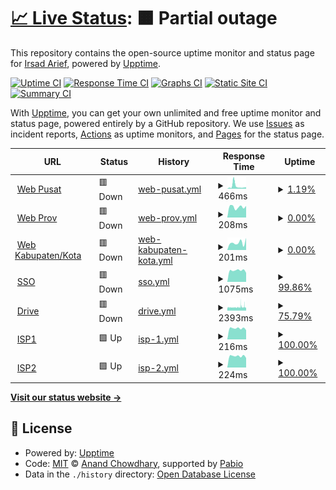 # [📈 Live Status](https://irsadarief.github.io/uptime): <!--live status--> **🟧 Partial outage**

This repository contains the open-source uptime monitor and status page for [Irsad Arief](https://irsadarief.github.io/uptime), powered by [Upptime](https://github.com/upptime/upptime).

[![Uptime CI](https://github.com/irsadarief/uptime/workflows/Uptime%20CI/badge.svg)](https://github.com/irsadarief/uptime/actions?query=workflow%3A%22Uptime+CI%22)
[![Response Time CI](https://github.com/irsadarief/uptime/workflows/Response%20Time%20CI/badge.svg)](https://github.com/irsadarief/uptime/actions?query=workflow%3A%22Response+Time+CI%22)
[![Graphs CI](https://github.com/irsadarief/uptime/workflows/Graphs%20CI/badge.svg)](https://github.com/irsadarief/uptime/actions?query=workflow%3A%22Graphs+CI%22)
[![Static Site CI](https://github.com/irsadarief/uptime/workflows/Static%20Site%20CI/badge.svg)](https://github.com/irsadarief/uptime/actions?query=workflow%3A%22Static+Site+CI%22)
[![Summary CI](https://github.com/irsadarief/uptime/workflows/Summary%20CI/badge.svg)](https://github.com/irsadarief/uptime/actions?query=workflow%3A%22Summary+CI%22)

With [Upptime](https://upptime.js.org), you can get your own unlimited and free uptime monitor and status page, powered entirely by a GitHub repository. We use [Issues](https://github.com/irsadarief/uptime/issues) as incident reports, [Actions](https://github.com/irsadarief/uptime/actions) as uptime monitors, and [Pages](https://irsadarief.github.io/uptime) for the status page.

<!--start: status pages-->
<!-- This summary is generated by Upptime (https://github.com/upptime/upptime) -->
<!-- Do not edit this manually, your changes will be overwritten -->
<!-- prettier-ignore -->
| URL | Status | History | Response Time | Uptime |
| --- | ------ | ------- | ------------- | ------ |
| <img alt="" src="https://icons.duckduckgo.com/ip3/www.bps.go.id.ico" height="13"> [Web Pusat](https://www.bps.go.id) | 🟥 Down | [web-pusat.yml](https://github.com/irsadarief/uptime/commits/HEAD/history/web-pusat.yml) | <details><summary><img alt="Response time graph" src="./graphs/web-pusat/response-time-week.png" height="20"> 466ms</summary><br><a href="https://irsadarief.github.io/uptime/history/web-pusat"><img alt="Response time 3015" src="https://img.shields.io/endpoint?url=https%3A%2F%2Fraw.githubusercontent.com%2Firsadarief%2Fuptime%2FHEAD%2Fapi%2Fweb-pusat%2Fresponse-time.json"></a><br><a href="https://irsadarief.github.io/uptime/history/web-pusat"><img alt="24-hour response time 286" src="https://img.shields.io/endpoint?url=https%3A%2F%2Fraw.githubusercontent.com%2Firsadarief%2Fuptime%2FHEAD%2Fapi%2Fweb-pusat%2Fresponse-time-day.json"></a><br><a href="https://irsadarief.github.io/uptime/history/web-pusat"><img alt="7-day response time 466" src="https://img.shields.io/endpoint?url=https%3A%2F%2Fraw.githubusercontent.com%2Firsadarief%2Fuptime%2FHEAD%2Fapi%2Fweb-pusat%2Fresponse-time-week.json"></a><br><a href="https://irsadarief.github.io/uptime/history/web-pusat"><img alt="30-day response time 1082" src="https://img.shields.io/endpoint?url=https%3A%2F%2Fraw.githubusercontent.com%2Firsadarief%2Fuptime%2FHEAD%2Fapi%2Fweb-pusat%2Fresponse-time-month.json"></a><br><a href="https://irsadarief.github.io/uptime/history/web-pusat"><img alt="1-year response time 2867" src="https://img.shields.io/endpoint?url=https%3A%2F%2Fraw.githubusercontent.com%2Firsadarief%2Fuptime%2FHEAD%2Fapi%2Fweb-pusat%2Fresponse-time-year.json"></a></details> | <details><summary><a href="https://irsadarief.github.io/uptime/history/web-pusat">1.19%</a></summary><a href="https://irsadarief.github.io/uptime/history/web-pusat"><img alt="All-time uptime 95.50%" src="https://img.shields.io/endpoint?url=https%3A%2F%2Fraw.githubusercontent.com%2Firsadarief%2Fuptime%2FHEAD%2Fapi%2Fweb-pusat%2Fuptime.json"></a><br><a href="https://irsadarief.github.io/uptime/history/web-pusat"><img alt="24-hour uptime 0.00%" src="https://img.shields.io/endpoint?url=https%3A%2F%2Fraw.githubusercontent.com%2Firsadarief%2Fuptime%2FHEAD%2Fapi%2Fweb-pusat%2Fuptime-day.json"></a><br><a href="https://irsadarief.github.io/uptime/history/web-pusat"><img alt="7-day uptime 1.19%" src="https://img.shields.io/endpoint?url=https%3A%2F%2Fraw.githubusercontent.com%2Firsadarief%2Fuptime%2FHEAD%2Fapi%2Fweb-pusat%2Fuptime-week.json"></a><br><a href="https://irsadarief.github.io/uptime/history/web-pusat"><img alt="30-day uptime 44.08%" src="https://img.shields.io/endpoint?url=https%3A%2F%2Fraw.githubusercontent.com%2Firsadarief%2Fuptime%2FHEAD%2Fapi%2Fweb-pusat%2Fuptime-month.json"></a><br><a href="https://irsadarief.github.io/uptime/history/web-pusat"><img alt="1-year uptime 95.03%" src="https://img.shields.io/endpoint?url=https%3A%2F%2Fraw.githubusercontent.com%2Firsadarief%2Fuptime%2FHEAD%2Fapi%2Fweb-pusat%2Fuptime-year.json"></a></details>
| <img alt="" src="https://icons.duckduckgo.com/ip3/jatim.bps.go.id.ico" height="13"> [Web Prov](https://jatim.bps.go.id) | 🟥 Down | [web-prov.yml](https://github.com/irsadarief/uptime/commits/HEAD/history/web-prov.yml) | <details><summary><img alt="Response time graph" src="./graphs/web-prov/response-time-week.png" height="20"> 208ms</summary><br><a href="https://irsadarief.github.io/uptime/history/web-prov"><img alt="Response time 4451" src="https://img.shields.io/endpoint?url=https%3A%2F%2Fraw.githubusercontent.com%2Firsadarief%2Fuptime%2FHEAD%2Fapi%2Fweb-prov%2Fresponse-time.json"></a><br><a href="https://irsadarief.github.io/uptime/history/web-prov"><img alt="24-hour response time 228" src="https://img.shields.io/endpoint?url=https%3A%2F%2Fraw.githubusercontent.com%2Firsadarief%2Fuptime%2FHEAD%2Fapi%2Fweb-prov%2Fresponse-time-day.json"></a><br><a href="https://irsadarief.github.io/uptime/history/web-prov"><img alt="7-day response time 208" src="https://img.shields.io/endpoint?url=https%3A%2F%2Fraw.githubusercontent.com%2Firsadarief%2Fuptime%2FHEAD%2Fapi%2Fweb-prov%2Fresponse-time-week.json"></a><br><a href="https://irsadarief.github.io/uptime/history/web-prov"><img alt="30-day response time 3542" src="https://img.shields.io/endpoint?url=https%3A%2F%2Fraw.githubusercontent.com%2Firsadarief%2Fuptime%2FHEAD%2Fapi%2Fweb-prov%2Fresponse-time-month.json"></a><br><a href="https://irsadarief.github.io/uptime/history/web-prov"><img alt="1-year response time 4639" src="https://img.shields.io/endpoint?url=https%3A%2F%2Fraw.githubusercontent.com%2Firsadarief%2Fuptime%2FHEAD%2Fapi%2Fweb-prov%2Fresponse-time-year.json"></a></details> | <details><summary><a href="https://irsadarief.github.io/uptime/history/web-prov">0.00%</a></summary><a href="https://irsadarief.github.io/uptime/history/web-prov"><img alt="All-time uptime 95.39%" src="https://img.shields.io/endpoint?url=https%3A%2F%2Fraw.githubusercontent.com%2Firsadarief%2Fuptime%2FHEAD%2Fapi%2Fweb-prov%2Fuptime.json"></a><br><a href="https://irsadarief.github.io/uptime/history/web-prov"><img alt="24-hour uptime 0.00%" src="https://img.shields.io/endpoint?url=https%3A%2F%2Fraw.githubusercontent.com%2Firsadarief%2Fuptime%2FHEAD%2Fapi%2Fweb-prov%2Fuptime-day.json"></a><br><a href="https://irsadarief.github.io/uptime/history/web-prov"><img alt="7-day uptime 0.00%" src="https://img.shields.io/endpoint?url=https%3A%2F%2Fraw.githubusercontent.com%2Firsadarief%2Fuptime%2FHEAD%2Fapi%2Fweb-prov%2Fuptime-week.json"></a><br><a href="https://irsadarief.github.io/uptime/history/web-prov"><img alt="30-day uptime 40.43%" src="https://img.shields.io/endpoint?url=https%3A%2F%2Fraw.githubusercontent.com%2Firsadarief%2Fuptime%2FHEAD%2Fapi%2Fweb-prov%2Fuptime-month.json"></a><br><a href="https://irsadarief.github.io/uptime/history/web-prov"><img alt="1-year uptime 94.33%" src="https://img.shields.io/endpoint?url=https%3A%2F%2Fraw.githubusercontent.com%2Firsadarief%2Fuptime%2FHEAD%2Fapi%2Fweb-prov%2Fuptime-year.json"></a></details>
| <img alt="" src="https://icons.duckduckgo.com/ip3/jemberkab.bps.go.id.ico" height="13"> [Web Kabupaten/Kota](https://jemberkab.bps.go.id) | 🟥 Down | [web-kabupaten-kota.yml](https://github.com/irsadarief/uptime/commits/HEAD/history/web-kabupaten-kota.yml) | <details><summary><img alt="Response time graph" src="./graphs/web-kabupaten-kota/response-time-week.png" height="20"> 201ms</summary><br><a href="https://irsadarief.github.io/uptime/history/web-kabupaten-kota"><img alt="Response time 4062" src="https://img.shields.io/endpoint?url=https%3A%2F%2Fraw.githubusercontent.com%2Firsadarief%2Fuptime%2FHEAD%2Fapi%2Fweb-kabupaten-kota%2Fresponse-time.json"></a><br><a href="https://irsadarief.github.io/uptime/history/web-kabupaten-kota"><img alt="24-hour response time 333" src="https://img.shields.io/endpoint?url=https%3A%2F%2Fraw.githubusercontent.com%2Firsadarief%2Fuptime%2FHEAD%2Fapi%2Fweb-kabupaten-kota%2Fresponse-time-day.json"></a><br><a href="https://irsadarief.github.io/uptime/history/web-kabupaten-kota"><img alt="7-day response time 201" src="https://img.shields.io/endpoint?url=https%3A%2F%2Fraw.githubusercontent.com%2Firsadarief%2Fuptime%2FHEAD%2Fapi%2Fweb-kabupaten-kota%2Fresponse-time-week.json"></a><br><a href="https://irsadarief.github.io/uptime/history/web-kabupaten-kota"><img alt="30-day response time 3758" src="https://img.shields.io/endpoint?url=https%3A%2F%2Fraw.githubusercontent.com%2Firsadarief%2Fuptime%2FHEAD%2Fapi%2Fweb-kabupaten-kota%2Fresponse-time-month.json"></a><br><a href="https://irsadarief.github.io/uptime/history/web-kabupaten-kota"><img alt="1-year response time 4148" src="https://img.shields.io/endpoint?url=https%3A%2F%2Fraw.githubusercontent.com%2Firsadarief%2Fuptime%2FHEAD%2Fapi%2Fweb-kabupaten-kota%2Fresponse-time-year.json"></a></details> | <details><summary><a href="https://irsadarief.github.io/uptime/history/web-kabupaten-kota">0.00%</a></summary><a href="https://irsadarief.github.io/uptime/history/web-kabupaten-kota"><img alt="All-time uptime 95.36%" src="https://img.shields.io/endpoint?url=https%3A%2F%2Fraw.githubusercontent.com%2Firsadarief%2Fuptime%2FHEAD%2Fapi%2Fweb-kabupaten-kota%2Fuptime.json"></a><br><a href="https://irsadarief.github.io/uptime/history/web-kabupaten-kota"><img alt="24-hour uptime 0.00%" src="https://img.shields.io/endpoint?url=https%3A%2F%2Fraw.githubusercontent.com%2Firsadarief%2Fuptime%2FHEAD%2Fapi%2Fweb-kabupaten-kota%2Fuptime-day.json"></a><br><a href="https://irsadarief.github.io/uptime/history/web-kabupaten-kota"><img alt="7-day uptime 0.00%" src="https://img.shields.io/endpoint?url=https%3A%2F%2Fraw.githubusercontent.com%2Firsadarief%2Fuptime%2FHEAD%2Fapi%2Fweb-kabupaten-kota%2Fuptime-week.json"></a><br><a href="https://irsadarief.github.io/uptime/history/web-kabupaten-kota"><img alt="30-day uptime 41.63%" src="https://img.shields.io/endpoint?url=https%3A%2F%2Fraw.githubusercontent.com%2Firsadarief%2Fuptime%2FHEAD%2Fapi%2Fweb-kabupaten-kota%2Fuptime-month.json"></a><br><a href="https://irsadarief.github.io/uptime/history/web-kabupaten-kota"><img alt="1-year uptime 94.30%" src="https://img.shields.io/endpoint?url=https%3A%2F%2Fraw.githubusercontent.com%2Firsadarief%2Fuptime%2FHEAD%2Fapi%2Fweb-kabupaten-kota%2Fuptime-year.json"></a></details>
| <img alt="" src="https://icons.duckduckgo.com/ip3/sso.bps.go.id.ico" height="13"> [SSO](https://sso.bps.go.id) | 🟥 Down | [sso.yml](https://github.com/irsadarief/uptime/commits/HEAD/history/sso.yml) | <details><summary><img alt="Response time graph" src="./graphs/sso/response-time-week.png" height="20"> 1075ms</summary><br><a href="https://irsadarief.github.io/uptime/history/sso"><img alt="Response time 1290" src="https://img.shields.io/endpoint?url=https%3A%2F%2Fraw.githubusercontent.com%2Firsadarief%2Fuptime%2FHEAD%2Fapi%2Fsso%2Fresponse-time.json"></a><br><a href="https://irsadarief.github.io/uptime/history/sso"><img alt="24-hour response time 853" src="https://img.shields.io/endpoint?url=https%3A%2F%2Fraw.githubusercontent.com%2Firsadarief%2Fuptime%2FHEAD%2Fapi%2Fsso%2Fresponse-time-day.json"></a><br><a href="https://irsadarief.github.io/uptime/history/sso"><img alt="7-day response time 1075" src="https://img.shields.io/endpoint?url=https%3A%2F%2Fraw.githubusercontent.com%2Firsadarief%2Fuptime%2FHEAD%2Fapi%2Fsso%2Fresponse-time-week.json"></a><br><a href="https://irsadarief.github.io/uptime/history/sso"><img alt="30-day response time 1159" src="https://img.shields.io/endpoint?url=https%3A%2F%2Fraw.githubusercontent.com%2Firsadarief%2Fuptime%2FHEAD%2Fapi%2Fsso%2Fresponse-time-month.json"></a><br><a href="https://irsadarief.github.io/uptime/history/sso"><img alt="1-year response time 1240" src="https://img.shields.io/endpoint?url=https%3A%2F%2Fraw.githubusercontent.com%2Firsadarief%2Fuptime%2FHEAD%2Fapi%2Fsso%2Fresponse-time-year.json"></a></details> | <details><summary><a href="https://irsadarief.github.io/uptime/history/sso">99.86%</a></summary><a href="https://irsadarief.github.io/uptime/history/sso"><img alt="All-time uptime 99.77%" src="https://img.shields.io/endpoint?url=https%3A%2F%2Fraw.githubusercontent.com%2Firsadarief%2Fuptime%2FHEAD%2Fapi%2Fsso%2Fuptime.json"></a><br><a href="https://irsadarief.github.io/uptime/history/sso"><img alt="24-hour uptime 99.04%" src="https://img.shields.io/endpoint?url=https%3A%2F%2Fraw.githubusercontent.com%2Firsadarief%2Fuptime%2FHEAD%2Fapi%2Fsso%2Fuptime-day.json"></a><br><a href="https://irsadarief.github.io/uptime/history/sso"><img alt="7-day uptime 99.86%" src="https://img.shields.io/endpoint?url=https%3A%2F%2Fraw.githubusercontent.com%2Firsadarief%2Fuptime%2FHEAD%2Fapi%2Fsso%2Fuptime-week.json"></a><br><a href="https://irsadarief.github.io/uptime/history/sso"><img alt="30-day uptime 99.97%" src="https://img.shields.io/endpoint?url=https%3A%2F%2Fraw.githubusercontent.com%2Firsadarief%2Fuptime%2FHEAD%2Fapi%2Fsso%2Fuptime-month.json"></a><br><a href="https://irsadarief.github.io/uptime/history/sso"><img alt="1-year uptime 99.86%" src="https://img.shields.io/endpoint?url=https%3A%2F%2Fraw.githubusercontent.com%2Firsadarief%2Fuptime%2FHEAD%2Fapi%2Fsso%2Fuptime-year.json"></a></details>
| <img alt="" src="https://icons.duckduckgo.com/ip3/drive.bps.go.id.ico" height="13"> [Drive](https://drive.bps.go.id) | 🟥 Down | [drive.yml](https://github.com/irsadarief/uptime/commits/HEAD/history/drive.yml) | <details><summary><img alt="Response time graph" src="./graphs/drive/response-time-week.png" height="20"> 2393ms</summary><br><a href="https://irsadarief.github.io/uptime/history/drive"><img alt="Response time 2873" src="https://img.shields.io/endpoint?url=https%3A%2F%2Fraw.githubusercontent.com%2Firsadarief%2Fuptime%2FHEAD%2Fapi%2Fdrive%2Fresponse-time.json"></a><br><a href="https://irsadarief.github.io/uptime/history/drive"><img alt="24-hour response time 2255" src="https://img.shields.io/endpoint?url=https%3A%2F%2Fraw.githubusercontent.com%2Firsadarief%2Fuptime%2FHEAD%2Fapi%2Fdrive%2Fresponse-time-day.json"></a><br><a href="https://irsadarief.github.io/uptime/history/drive"><img alt="7-day response time 2393" src="https://img.shields.io/endpoint?url=https%3A%2F%2Fraw.githubusercontent.com%2Firsadarief%2Fuptime%2FHEAD%2Fapi%2Fdrive%2Fresponse-time-week.json"></a><br><a href="https://irsadarief.github.io/uptime/history/drive"><img alt="30-day response time 3537" src="https://img.shields.io/endpoint?url=https%3A%2F%2Fraw.githubusercontent.com%2Firsadarief%2Fuptime%2FHEAD%2Fapi%2Fdrive%2Fresponse-time-month.json"></a><br><a href="https://irsadarief.github.io/uptime/history/drive"><img alt="1-year response time 2961" src="https://img.shields.io/endpoint?url=https%3A%2F%2Fraw.githubusercontent.com%2Firsadarief%2Fuptime%2FHEAD%2Fapi%2Fdrive%2Fresponse-time-year.json"></a></details> | <details><summary><a href="https://irsadarief.github.io/uptime/history/drive">75.79%</a></summary><a href="https://irsadarief.github.io/uptime/history/drive"><img alt="All-time uptime 99.36%" src="https://img.shields.io/endpoint?url=https%3A%2F%2Fraw.githubusercontent.com%2Firsadarief%2Fuptime%2FHEAD%2Fapi%2Fdrive%2Fuptime.json"></a><br><a href="https://irsadarief.github.io/uptime/history/drive"><img alt="24-hour uptime 65.44%" src="https://img.shields.io/endpoint?url=https%3A%2F%2Fraw.githubusercontent.com%2Firsadarief%2Fuptime%2FHEAD%2Fapi%2Fdrive%2Fuptime-day.json"></a><br><a href="https://irsadarief.github.io/uptime/history/drive"><img alt="7-day uptime 75.79%" src="https://img.shields.io/endpoint?url=https%3A%2F%2Fraw.githubusercontent.com%2Firsadarief%2Fuptime%2FHEAD%2Fapi%2Fdrive%2Fuptime-week.json"></a><br><a href="https://irsadarief.github.io/uptime/history/drive"><img alt="30-day uptime 90.81%" src="https://img.shields.io/endpoint?url=https%3A%2F%2Fraw.githubusercontent.com%2Firsadarief%2Fuptime%2FHEAD%2Fapi%2Fdrive%2Fuptime-month.json"></a><br><a href="https://irsadarief.github.io/uptime/history/drive"><img alt="1-year uptime 99.23%" src="https://img.shields.io/endpoint?url=https%3A%2F%2Fraw.githubusercontent.com%2Firsadarief%2Fuptime%2FHEAD%2Fapi%2Fdrive%2Fuptime-year.json"></a></details>
| <img alt="" src="https://icons.duckduckgo.com/ip3/null.ico" height="13"> [ISP1](203.123.60.248) | 🟩 Up | [isp-1.yml](https://github.com/irsadarief/uptime/commits/HEAD/history/isp-1.yml) | <details><summary><img alt="Response time graph" src="./graphs/isp-1/response-time-week.png" height="20"> 216ms</summary><br><a href="https://irsadarief.github.io/uptime/history/isp-1"><img alt="Response time 217" src="https://img.shields.io/endpoint?url=https%3A%2F%2Fraw.githubusercontent.com%2Firsadarief%2Fuptime%2FHEAD%2Fapi%2Fisp-1%2Fresponse-time.json"></a><br><a href="https://irsadarief.github.io/uptime/history/isp-1"><img alt="24-hour response time 182" src="https://img.shields.io/endpoint?url=https%3A%2F%2Fraw.githubusercontent.com%2Firsadarief%2Fuptime%2FHEAD%2Fapi%2Fisp-1%2Fresponse-time-day.json"></a><br><a href="https://irsadarief.github.io/uptime/history/isp-1"><img alt="7-day response time 216" src="https://img.shields.io/endpoint?url=https%3A%2F%2Fraw.githubusercontent.com%2Firsadarief%2Fuptime%2FHEAD%2Fapi%2Fisp-1%2Fresponse-time-week.json"></a><br><a href="https://irsadarief.github.io/uptime/history/isp-1"><img alt="30-day response time 222" src="https://img.shields.io/endpoint?url=https%3A%2F%2Fraw.githubusercontent.com%2Firsadarief%2Fuptime%2FHEAD%2Fapi%2Fisp-1%2Fresponse-time-month.json"></a><br><a href="https://irsadarief.github.io/uptime/history/isp-1"><img alt="1-year response time 216" src="https://img.shields.io/endpoint?url=https%3A%2F%2Fraw.githubusercontent.com%2Firsadarief%2Fuptime%2FHEAD%2Fapi%2Fisp-1%2Fresponse-time-year.json"></a></details> | <details><summary><a href="https://irsadarief.github.io/uptime/history/isp-1">100.00%</a></summary><a href="https://irsadarief.github.io/uptime/history/isp-1"><img alt="All-time uptime 99.85%" src="https://img.shields.io/endpoint?url=https%3A%2F%2Fraw.githubusercontent.com%2Firsadarief%2Fuptime%2FHEAD%2Fapi%2Fisp-1%2Fuptime.json"></a><br><a href="https://irsadarief.github.io/uptime/history/isp-1"><img alt="24-hour uptime 100.00%" src="https://img.shields.io/endpoint?url=https%3A%2F%2Fraw.githubusercontent.com%2Firsadarief%2Fuptime%2FHEAD%2Fapi%2Fisp-1%2Fuptime-day.json"></a><br><a href="https://irsadarief.github.io/uptime/history/isp-1"><img alt="7-day uptime 100.00%" src="https://img.shields.io/endpoint?url=https%3A%2F%2Fraw.githubusercontent.com%2Firsadarief%2Fuptime%2FHEAD%2Fapi%2Fisp-1%2Fuptime-week.json"></a><br><a href="https://irsadarief.github.io/uptime/history/isp-1"><img alt="30-day uptime 100.00%" src="https://img.shields.io/endpoint?url=https%3A%2F%2Fraw.githubusercontent.com%2Firsadarief%2Fuptime%2FHEAD%2Fapi%2Fisp-1%2Fuptime-month.json"></a><br><a href="https://irsadarief.github.io/uptime/history/isp-1"><img alt="1-year uptime 99.92%" src="https://img.shields.io/endpoint?url=https%3A%2F%2Fraw.githubusercontent.com%2Firsadarief%2Fuptime%2FHEAD%2Fapi%2Fisp-1%2Fuptime-year.json"></a></details>
| <img alt="" src="https://icons.duckduckgo.com/ip3/null.ico" height="13"> [ISP2](203.123.61.248) | 🟩 Up | [isp-2.yml](https://github.com/irsadarief/uptime/commits/HEAD/history/isp-2.yml) | <details><summary><img alt="Response time graph" src="./graphs/isp-2/response-time-week.png" height="20"> 224ms</summary><br><a href="https://irsadarief.github.io/uptime/history/isp-2"><img alt="Response time 228" src="https://img.shields.io/endpoint?url=https%3A%2F%2Fraw.githubusercontent.com%2Firsadarief%2Fuptime%2FHEAD%2Fapi%2Fisp-2%2Fresponse-time.json"></a><br><a href="https://irsadarief.github.io/uptime/history/isp-2"><img alt="24-hour response time 187" src="https://img.shields.io/endpoint?url=https%3A%2F%2Fraw.githubusercontent.com%2Firsadarief%2Fuptime%2FHEAD%2Fapi%2Fisp-2%2Fresponse-time-day.json"></a><br><a href="https://irsadarief.github.io/uptime/history/isp-2"><img alt="7-day response time 224" src="https://img.shields.io/endpoint?url=https%3A%2F%2Fraw.githubusercontent.com%2Firsadarief%2Fuptime%2FHEAD%2Fapi%2Fisp-2%2Fresponse-time-week.json"></a><br><a href="https://irsadarief.github.io/uptime/history/isp-2"><img alt="30-day response time 227" src="https://img.shields.io/endpoint?url=https%3A%2F%2Fraw.githubusercontent.com%2Firsadarief%2Fuptime%2FHEAD%2Fapi%2Fisp-2%2Fresponse-time-month.json"></a><br><a href="https://irsadarief.github.io/uptime/history/isp-2"><img alt="1-year response time 227" src="https://img.shields.io/endpoint?url=https%3A%2F%2Fraw.githubusercontent.com%2Firsadarief%2Fuptime%2FHEAD%2Fapi%2Fisp-2%2Fresponse-time-year.json"></a></details> | <details><summary><a href="https://irsadarief.github.io/uptime/history/isp-2">100.00%</a></summary><a href="https://irsadarief.github.io/uptime/history/isp-2"><img alt="All-time uptime 99.81%" src="https://img.shields.io/endpoint?url=https%3A%2F%2Fraw.githubusercontent.com%2Firsadarief%2Fuptime%2FHEAD%2Fapi%2Fisp-2%2Fuptime.json"></a><br><a href="https://irsadarief.github.io/uptime/history/isp-2"><img alt="24-hour uptime 100.00%" src="https://img.shields.io/endpoint?url=https%3A%2F%2Fraw.githubusercontent.com%2Firsadarief%2Fuptime%2FHEAD%2Fapi%2Fisp-2%2Fuptime-day.json"></a><br><a href="https://irsadarief.github.io/uptime/history/isp-2"><img alt="7-day uptime 100.00%" src="https://img.shields.io/endpoint?url=https%3A%2F%2Fraw.githubusercontent.com%2Firsadarief%2Fuptime%2FHEAD%2Fapi%2Fisp-2%2Fuptime-week.json"></a><br><a href="https://irsadarief.github.io/uptime/history/isp-2"><img alt="30-day uptime 99.91%" src="https://img.shields.io/endpoint?url=https%3A%2F%2Fraw.githubusercontent.com%2Firsadarief%2Fuptime%2FHEAD%2Fapi%2Fisp-2%2Fuptime-month.json"></a><br><a href="https://irsadarief.github.io/uptime/history/isp-2"><img alt="1-year uptime 99.87%" src="https://img.shields.io/endpoint?url=https%3A%2F%2Fraw.githubusercontent.com%2Firsadarief%2Fuptime%2FHEAD%2Fapi%2Fisp-2%2Fuptime-year.json"></a></details>

<!--end: status pages-->

[**Visit our status website →**](https://irsadarief.github.io/uptime)

## 📄 License

- Powered by: [Upptime](https://github.com/upptime/upptime)
- Code: [MIT](./LICENSE) © [Anand Chowdhary](https://anandchowdhary.com), supported by [Pabio](https://pabio.com)
- Data in the `./history` directory: [Open Database License](https://opendatacommons.org/licenses/odbl/1-0/)
